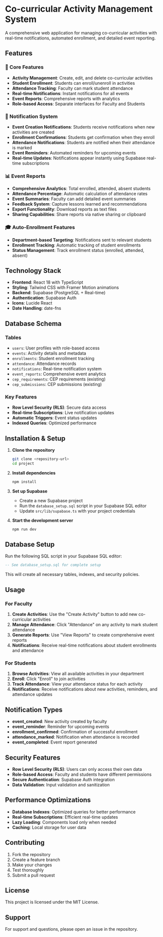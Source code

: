 # Co-curricular Activity Management System

A comprehensive web application for managing co-curricular activities with real-time notifications, automated enrollment, and detailed event reporting.

## Features

### 🎯 Core Features
- **Activity Management**: Create, edit, and delete co-curricular activities
- **Student Enrollment**: Students can enroll/unenroll in activities
- **Attendance Tracking**: Faculty can mark student attendance
- **Real-time Notifications**: Instant notifications for all events
- **Event Reports**: Comprehensive reports with analytics
- **Role-based Access**: Separate interfaces for Faculty and Students

### 🔔 Notification System
- **Event Creation Notifications**: Students receive notifications when new activities are created
- **Enrollment Confirmations**: Students get confirmation when they enroll
- **Attendance Notifications**: Students are notified when their attendance is marked
- **Event Reminders**: Automated reminders for upcoming events
- **Real-time Updates**: Notifications appear instantly using Supabase real-time subscriptions

### 📊 Event Reports
- **Comprehensive Analytics**: Total enrolled, attended, absent students
- **Attendance Percentage**: Automatic calculation of attendance rates
- **Event Summaries**: Faculty can add detailed event summaries
- **Feedback System**: Capture lessons learned and recommendations
- **Export Functionality**: Download reports as text files
- **Sharing Capabilities**: Share reports via native sharing or clipboard

### 🎓 Auto-Enrollment Features
- **Department-based Targeting**: Notifications sent to relevant students
- **Enrollment Tracking**: Automatic tracking of student enrollments
- **Status Management**: Track enrollment status (enrolled, attended, absent)

## Technology Stack

- **Frontend**: React 18 with TypeScript
- **Styling**: Tailwind CSS with Framer Motion animations
- **Backend**: Supabase (PostgreSQL + Real-time)
- **Authentication**: Supabase Auth
- **Icons**: Lucide React
- **Date Handling**: date-fns

## Database Schema

### Tables
- `users`: User profiles with role-based access
- `events`: Activity details and metadata
- `enrollments`: Student enrollment tracking
- `attendance`: Attendance records
- `notifications`: Real-time notification system
- `event_reports`: Comprehensive event analytics
- `cep_requirements`: CEP requirements (existing)
- `cep_submissions`: CEP submissions (existing)

### Key Features
- **Row Level Security (RLS)**: Secure data access
- **Real-time Subscriptions**: Live notification updates
- **Automatic Triggers**: Event status updates
- **Indexed Queries**: Optimized performance

## Installation & Setup

1. **Clone the repository**
   ```bash
   git clone <repository-url>
   cd project
   ```

2. **Install dependencies**
   ```bash
   npm install
   ```

3. **Set up Supabase**
   - Create a new Supabase project
   - Run the `database_setup.sql` script in your Supabase SQL editor
   - Update `src/lib/supabase.ts` with your project credentials

4. **Start the development server**
   ```bash
   npm run dev
   ```

## Database Setup

Run the following SQL script in your Supabase SQL editor:

```sql
-- See database_setup.sql for complete setup
```

This will create all necessary tables, indexes, and security policies.

## Usage

### For Faculty
1. **Create Activities**: Use the "Create Activity" button to add new co-curricular activities
2. **Manage Attendance**: Click "Attendance" on any activity to mark student attendance
3. **Generate Reports**: Use "View Reports" to create comprehensive event reports
4. **Notifications**: Receive real-time notifications about student enrollments and attendance

### For Students
1. **Browse Activities**: View all available activities in your department
2. **Enroll**: Click "Enroll" to join activities
3. **Track Attendance**: View your attendance status for each activity
4. **Notifications**: Receive notifications about new activities, reminders, and attendance updates

## Notification Types

- **event_created**: New activity created by faculty
- **event_reminder**: Reminder for upcoming events
- **enrollment_confirmed**: Confirmation of successful enrollment
- **attendance_marked**: Notification when attendance is recorded
- **event_completed**: Event report generated

## Security Features

- **Row Level Security (RLS)**: Users can only access their own data
- **Role-based Access**: Faculty and students have different permissions
- **Secure Authentication**: Supabase Auth integration
- **Data Validation**: Input validation and sanitization

## Performance Optimizations

- **Database Indexes**: Optimized queries for better performance
- **Real-time Subscriptions**: Efficient real-time updates
- **Lazy Loading**: Components load only when needed
- **Caching**: Local storage for user data

## Contributing

1. Fork the repository
2. Create a feature branch
3. Make your changes
4. Test thoroughly
5. Submit a pull request

## License

This project is licensed under the MIT License.

## Support

For support and questions, please open an issue in the repository.
